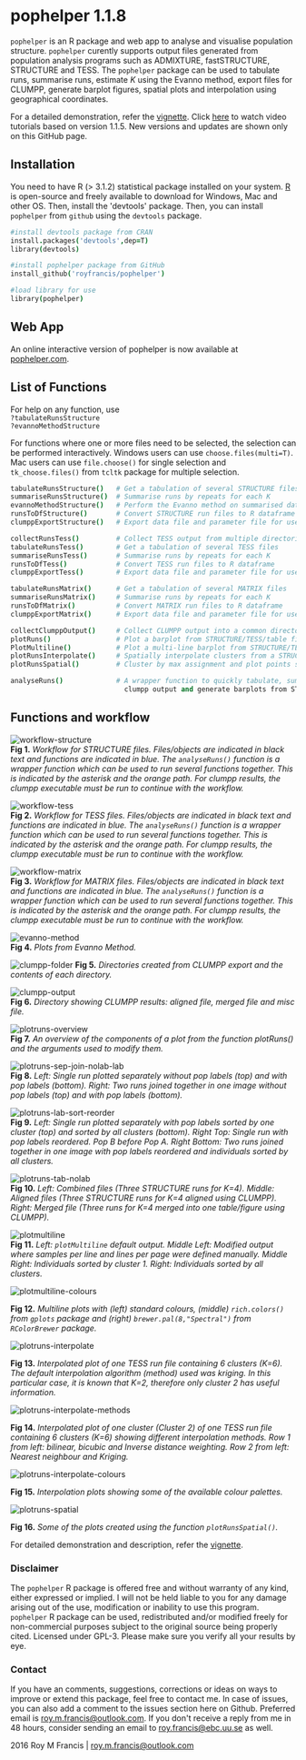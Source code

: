 # pophelper 1.1.8

`pophelper` is an R package and web app to analyse and visualise population structure. `pophelper` curently supports output files generated from population analysis programs such as ADMIXTURE, fastSTRUCTURE, STRUCTURE and TESS. The `pophelper` package can be used to tabulate runs, summarise runs, estimate *K* using the Evanno method, export files for CLUMPP, generate barplot figures, spatial plots and interpolation using geographical coordinates. 

For a detailed demonstration, refer the [vignette](https://dl.dropboxusercontent.com/u/78814791/sites/pophelpervignette/vignette_v116.html). Click [here](https://www.youtube.com/playlist?list=PLcQHvdPK8df1p_ZtpHOs9hUj6aNR670j_) to watch video tutorials based on version 1.1.5. New versions and updates are shown only on this GitHub page.

## Installation  
You need to have R (> 3.1.2) statistical package installed on your system. [R](https://www.r-project.org/) is open-source and freely available to download for Windows, Mac and other OS. Then, install the 'devtools' package. Then, you can install `pophelper` from `github` using the `devtools` package.

```coffee
#install devtools package from CRAN
install.packages('devtools',dep=T)
library(devtools)

#install pophelper package from GitHub
install_github('royfrancis/pophelper')

#load library for use
library(pophelper)
```
## Web App   
An online interactive version of pophelper is now available at [pophelper.com](http://www.pophelper.com).

## List of Functions  
  
For help on any function, use  
`?tabulateRunsStructure`  
`?evannoMethodStructure`  

For functions where one or more files need to be selected, the selection can be performed interactively. Windows users can use `choose.files(multi=T)`. Mac users can use `file.choose()` for single selection and `tk_choose.files()` from `tcltk` package for multiple selection.  


```coffee
tabulateRunsStructure()   # Get a tabulation of several STRUCTURE files
summariseRunsStructure()  # Summarise runs by repeats for each K
evannoMethodStructure()   # Perform the Evanno method on summarised data
runsToDfStructure()       # Convert STRUCTURE run files to R dataframe
clumppExportStructure()   # Export data file and parameter file for use with CLUMPP

collectRunsTess()         # Collect TESS output from multiple directories into one
tabulateRunsTess()        # Get a tabulation of several TESS files
summariseRunsTess()       # Summarise runs by repeats for each K
runsToDfTess()            # Convert TESS run files to R dataframe
clumppExportTess()        # Export data file and parameter file for use with CLUMPP

tabulateRunsMatrix()      # Get a tabulation of several MATRIX files
summariseRunsMatrix()     # Summarise runs by repeats for each K
runsToDfMatrix()          # Convert MATRIX run files to R dataframe
clumppExportMatrix()      # Export data file and parameter file for use with CLUMPP

collectClumppOutput()     # Collect CLUMPP output into a common directory
plotRuns()                # Plot a barplot from STRUCTURE/TESS/table files
PlotMultiline()           # Plot a multi-line barplot from STRUCTURE/TESS/table file
plotRunsInterpolate()     # Spatially interpolate clusters from a STRUCTURE/TESS run file
plotRunsSpatial()         # Cluster by max assignment and plot points spatially

analyseRuns()             # A wrapper function to quickly tabulate, summarise, perform evanno method, 
                            clumpp output and generate barplots from STRUCTURE or TESS run files.
```  

## Functions and workflow 

![workflow-structure](vignettes/workflow-structure.png)  
__Fig 1.__ *Workflow for STRUCTURE files. Files/objects are indicated in black text and functions are indicated in blue. The `analyseRuns()` function is a wrapper function which can be used to run several functions together. This is indicated by the asterisk and the orange path. For clumpp results, the clumpp executable must be run to continue with the workflow.*

![workflow-tess](vignettes/workflow-tess.png)  
__Fig 2.__ *Workflow for TESS files. Files/objects are indicated in black text and functions are indicated in blue. The `analyseRuns()` function is a wrapper function which can be used to run several functions together. This is indicated by the asterisk and the orange path. For clumpp results, the clumpp executable must be run to continue with the workflow.*

![workflow-matrix](vignettes/workflow-matrix.png)  
__Fig 3.__ *Workflow for MATRIX files. Files/objects are indicated in black text and functions are indicated in blue. The `analyseRuns()` function is a wrapper function which can be used to run several functions together. This is indicated by the asterisk and the orange path. For clumpp results, the clumpp executable must be run to continue with the workflow.*

![evanno-method](vignettes/evanno-plot.png)  
__Fig 4.__ *Plots from Evanno Method.*

![clumpp-folder](vignettes/clumpp-folder.png) 
__Fig 5.__ *Directories created from CLUMPP export and the contents of each directory.*

![clumpp-output](vignettes/clumpp-output.png)  
__Fig 6.__ *Directory showing CLUMPP results: aligned file, merged file and misc file.*

![plotruns-overview](vignettes/plotruns-overview.png)  
__Fig 7.__ *An overview of the components of a plot from the function plotRuns() and the arguments used to modify them.*  

![plotruns-sep-join-nolab-lab](vignettes/structure-sep-join-nolab-lab.png)  
__Fig 8.__ *Left: Single run plotted separately without pop labels (top) and with pop labels (bottom). Right: Two runs joined together in one image without pop labels (top) and with pop labels (bottom).*  

![plotruns-lab-sort-reorder](vignettes/structure-lab-sort-reorder.png)  
__Fig 9.__ *Left: Single run plotted separately with pop labels sorted by one cluster (top) and sorted by all clusters (bottom). Right Top: Single run with pop labels reordered. Pop B before Pop A. Right Bottom: Two runs joined together in one image with pop labels reordered and individuals sorted by all clusters.*  

![plotruns-tab-nolab](vignettes/structure-tab-nolab.png)  
__Fig 10.__ *Left: Combined files (Three STRUCTURE runs for K=4). Middle: Aligned files (Three STRUCTURE runs for K=4 aligned using CLUMPP). Right: Merged file (Three runs for K=4 merged into one table/figure using CLUMPP).*  

![plotmultiline](vignettes/plotmultiline.png)  
__Fig 11.__ *Left: `plotMultiline` default output. Middle Left: Modified output where samples per line and lines per page were defined manually. Middle Right: Individuals sorted by cluster 1. Right: Individuals sorted by all clusters.*  

![plotmultiline-colours](vignettes/plotmultiline-colours.png)  

__Fig 12.__ *Multiline plots with (left) standard colours, (middle) `rich.colors()` from `gplots` package and (right) `brewer.pal(8,"Spectral")` from `RColorBrewer` package.*  

![plotruns-interpolate](vignettes/plotruns-interpolate-join.png)  

__Fig 13.__ *Interpolated plot of one TESS run file containing 6 clusters (K=6). The default interpolation algorithm (method) used was kriging. In this particular case, it is known that K=2, therefore only cluster 2 has useful information.*  

![plotruns-interpolate-methods](vignettes/plotruns-interpolate-methods.png)  

__Fig 14.__ *Interpolated plot of one cluster (Cluster 2) of one TESS run file containing 6 clusters (K=6) showing different interpolation methods. Row 1 from left: bilinear, bicubic and Inverse distance weighting. Row 2 from left: Nearest neighbour and Kriging.*  

![plotruns-interpolate-colours](vignettes/plotruns-interpolate-customcolours.png)  

__Fig 15.__ *Interpolation plots showing some of the available colour palettes.*  

![plotruns-spatial](vignettes/plotruns-spatial.png)  

__Fig 16.__ *Some of the plots created using the function `plotRunsSpatial()`.*  

For detailed demonstration and description, refer the [vignette](https://dl.dropboxusercontent.com/u/78814791/sites/pophelpervignette/vignette_v116.html).

### Disclaimer

The `pophelper` R package is offered free and without warranty of any kind, either expressed or implied. I will not be held liable to you for any damage arising out of the use, modification or inability to use this program. `pophelper` R package can be used, redistributed and/or modified freely for non-commercial purposes subject to the original source being properly cited. Licensed under GPL-3. Please make sure you verify all your results by eye.  

### Contact

If you have an comments, suggestions, corrections or ideas on ways to improve or extend this package, feel free to contact me. In case of issues, you can also add a comment to the issues section here on Github. Preferred email is roy.m.francis@outlook.com. If you don't receive a reply from me in 48 hours, consider sending an email to roy.francis@ebc.uu.se as well.  

2016 Roy M Francis | roy.m.francis@outlook.com
